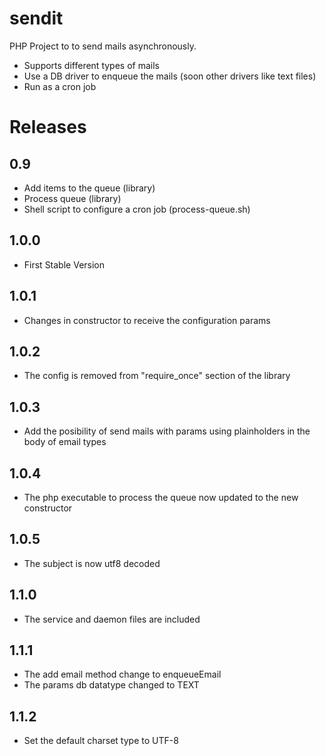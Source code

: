 sendit
======

PHP Project to to send mails asynchronously.

- Supports different types of mails
- Use a DB driver to enqueue the mails (soon other drivers like text files)
- Run as a cron job

Releases
========

0.9
---

- Add items to the queue (library)
- Process queue (library)
- Shell script to configure a cron job (process-queue.sh)

1.0.0
-----
- First Stable Version

1.0.1
-----
- Changes in constructor to receive the configuration params

1.0.2
-----
- The config is removed from "require_once" section of the library

1.0.3
-----
- Add the posibility of send mails with params using plainholders in the body of email types

1.0.4
-----
- The php executable to process the queue now updated to the new constructor

1.0.5
-----
- The subject is now utf8 decoded

1.1.0
-----
- The service and daemon files are included

1.1.1
-----
- The add email method change to enqueueEmail
- The params db datatype changed to TEXT

1.1.2
-----
- Set the default charset type to UTF-8
